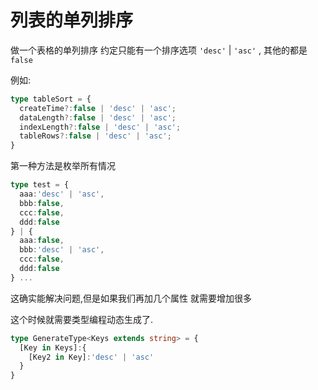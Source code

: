 # 列表的单列排序

做一个表格的单列排序 约定只能有一个排序选项 `'desc'` | `'asc'` , 其他的都是 `false`

例如:

```ts
type tableSort = {
  createTime?:false | 'desc' | 'asc';
  dataLength?:false | 'desc' | 'asc';
  indexLength?:false | 'desc' | 'asc';
  tableRows?:false | 'desc' | 'asc';
}

```

第一种方法是枚举所有情况

``` ts
type test = {
  aaa:'desc' | 'asc',
  bbb:false,
  ccc:false,
  ddd:false
} | {
  aaa:false,
  bbb:'desc' | 'asc',
  ccc:false,
  ddd:false
} ... 

```

这确实能解决问题,但是如果我们再加几个属性 就需要增加很多

这个时候就需要类型编程动态生成了.

``` ts
type GenerateType<Keys extends string> = {
  [Key in Keys]:{
    [Key2 in Key]:'desc' | 'asc'
  }
}

```